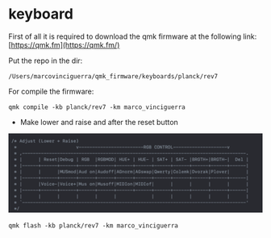 # keyboard

First of all it is required to download the qmk firmware at the following link: [https://qmk.fm](https://qmk.fm/)

Put the repo in the dir: 

```
/Users/marcovinciguerra/qmk_firmware/keyboards/planck/rev7
```

For compile the firmware:

```
qmk compile -kb planck/rev7 -km marco_vinciguerra
```

- Make lower and raise and after the reset button

![Screenshot 2023-09-16 alle 11.49.44.png](keyboard%20cdc69bf9b29843958d3f2787d9ffaded/Screenshot_2023-09-16_alle_11.49.44.png)

```
qmk flash -kb planck/rev7 -km marco_vinciguerra
```